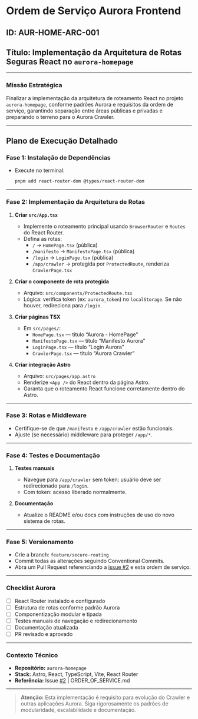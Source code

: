 # Ordem de Serviço Aurora Frontend

## ID: AUR-HOME-ARC-001
## Título: Implementação da Arquitetura de Rotas Seguras React no `aurora-homepage`

---

### Missão Estratégica
Finalizar a implementação da arquitetura de roteamento React no projeto `aurora-homepage`, conforme padrões Aurora e requisitos da ordem de serviço, garantindo separação entre áreas públicas e privadas e preparando o terreno para o Aurora Crawler.

---

## Plano de Execução Detalhado

### **Fase 1: Instalação de Dependências**
- Execute no terminal:
  ```bash
  pnpm add react-router-dom @types/react-router-dom
  ```

---

### **Fase 2: Implementação da Arquitetura de Rotas**

1. **Criar `src/App.tsx`**
   - Implemente o roteamento principal usando `BrowserRouter` e `Routes` do React Router.
   - Defina as rotas:
     - `/` → `HomePage.tsx` (pública)
     - `/manifesto` → `ManifestoPage.tsx` (pública)
     - `/login` → `LoginPage.tsx` (pública)
     - `/app/crawler` → protegida por `ProtectedRoute`, renderiza `CrawlerPage.tsx`

2. **Criar o componente de rota protegida**
   - Arquivo: `src/components/ProtectedRoute.tsx`
   - Lógica: verifica token (ex: `aurora_token`) no `localStorage`. Se não houver, redireciona para `/login`.

3. **Criar páginas TSX**
   - Em `src/pages/`:
     - `HomePage.tsx` — título “Aurora - HomePage”
     - `ManifestoPage.tsx` — título “Manifesto Aurora”
     - `LoginPage.tsx` — título “Login Aurora”
     - `CrawlerPage.tsx` — título “Aurora Crawler”

4. **Criar integração Astro**
   - Arquivo: `src/pages/app.astro`
   - Renderize `<App />` do React dentro da página Astro.
   - Garanta que o roteamento React funcione corretamente dentro do Astro.

---

### **Fase 3: Rotas e Middleware**

- Certifique-se de que `/manifesto` e `/app/crawler` estão funcionais.
- Ajuste (se necessário) middleware para proteger `/app/*`.

---

### **Fase 4: Testes e Documentação**

1. **Testes manuais**
   - Navegue para `/app/crawler` sem token: usuário deve ser redirecionado para `/login`.
   - Com token: acesso liberado normalmente.

2. **Documentação**
   - Atualize o README e/ou docs com instruções de uso do novo sistema de rotas.

---

### **Fase 5: Versionamento**

- Crie a branch: `feature/secure-routing`
- Commit todas as alterações seguindo Conventional Commits.
- Abra um Pull Request referenciando a [issue #2](https://github.com/Aurora-AI/Homepage/issues/2) e esta ordem de serviço.

---

### Checklist Aurora

- [ ] React Router instalado e configurado
- [ ] Estrutura de rotas conforme padrão Aurora
- [ ] Componentização modular e tipada
- [ ] Testes manuais de navegação e redirecionamento
- [ ] Documentação atualizada
- [ ] PR revisado e aprovado

---

### Contexto Técnico

- **Repositório:** `aurora-homepage`
- **Stack:** Astro, React, TypeScript, Vite, React Router
- **Referência:** Issue [#2](https://github.com/Aurora-AI/Homepage/issues/2) | ORDER_OF_SERVICE.md

---

> **Atenção:** Esta implementação é requisito para evolução do Crawler e outras aplicações Aurora. Siga rigorosamente os padrões de modularidade, escalabilidade e documentação.